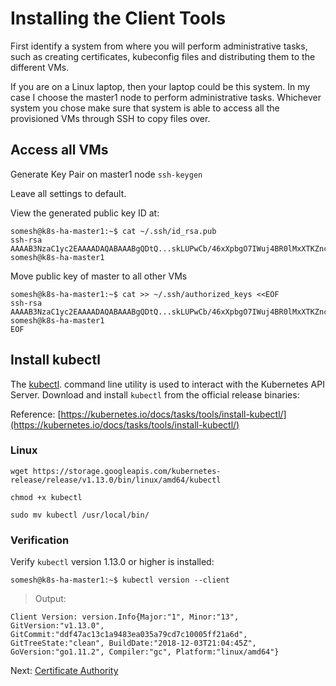 # Installing the Client Tools

First identify a system from where you will perform administrative tasks, such as creating certificates, kubeconfig files and distributing them to the different VMs.

If you are on a Linux laptop, then your laptop could be this system. In my case I choose the master1 node to perform administrative tasks. Whichever system you chose make sure that system is able to access all the provisioned VMs through SSH to copy files over.

## Access all VMs

Generate Key Pair on master1 node
`ssh-keygen`

Leave all settings to default.

View the generated public key ID at:

```
somesh@k8s-ha-master1:~$ cat ~/.ssh/id_rsa.pub
ssh-rsa AAAAB3NzaC1yc2EAAAADAQABAAABgQDtQ...skLUPwCb/46xXpbgO7IWuj4BR0lMxXTKZnc= somesh@k8s-ha-master1
```

Move public key of master to all other VMs

```
somesh@k8s-ha-master1:~$ cat >> ~/.ssh/authorized_keys <<EOF
ssh-rsa AAAAB3NzaC1yc2EAAAADAQABAAABgQDtQ...skLUPwCb/46xXpbgO7IWuj4BR0lMxXTKZnc= somesh@k8s-ha-master1
EOF
```

## Install kubectl

The [kubectl](https://kubernetes.io/docs/tasks/tools/install-kubectl). command line utility is used to interact with the Kubernetes API Server. Download and install `kubectl` from the official release binaries:

Reference: [https://kubernetes.io/docs/tasks/tools/install-kubectl/](https://kubernetes.io/docs/tasks/tools/install-kubectl/)

### Linux

```
wget https://storage.googleapis.com/kubernetes-release/release/v1.13.0/bin/linux/amd64/kubectl
```

```
chmod +x kubectl
```

```
sudo mv kubectl /usr/local/bin/
```

### Verification

Verify `kubectl` version 1.13.0 or higher is installed:

```
somesh@k8s-ha-master1:~$ kubectl version --client
```

> Output:

```
Client Version: version.Info{Major:"1", Minor:"13", GitVersion:"v1.13.0", GitCommit:"ddf47ac13c1a9483ea035a79cd7c10005ff21a6d", GitTreeState:"clean", BuildDate:"2018-12-03T21:04:45Z", GoVersion:"go1.11.2", Compiler:"gc", Platform:"linux/amd64"}
```

Next: [Certificate Authority](04-certificate-authority.md)
